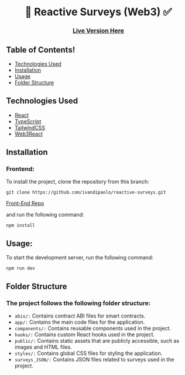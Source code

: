 <h1 align="center">📝 Reactive Surveys (Web3) ✅</h1>

<h3 align='center'>

[Live Version Here](https://reactive-surveys.vercel.app/)

</h3>


## Table of Contents!


- [Technologies Used](#technologies-used)
- [Installation](#installation)
- [Usage](#usage)
- [Folder Structure](#folder-structure)

## Technologies Used

- [React](https://reactjs.org/)
- [TypeScript](https://www.typescriptlang.org/)
- [TailwindCSS](https://tailwindcss.com/)
- [Web3React](https://github.com/Uniswap/web3-react)

## Installation

### Frontend:

To install the project, clone the repository from this branch:
```
git clone https://github.com/ivandipaolo/reactive-surveys.git
```
[Front-End Repo](https://github.com/ivandipaolo/reactive-surveys.git)

and run the following command:

```
npm install
```


## Usage:
To start the development server, run the following command:
```
npm run dev
```


## Folder Structure
### The project follows the following folder structure:

- `abis/:` Contains contract ABI files for smart contracts.
- `app/:` Contains the main code files for the application.
- `components/:` Contains reusable components used in the project.
- `hooks/:` Contains custom React hooks used in the project.
- `public/:` Contains static assets that are publicly accessible, such as images and HTML files.
- `styles/:` Contains global CSS files for styling the application.
- `surveys_JSON/:` Contains JSON files related to surveys used in the project.
